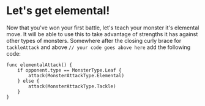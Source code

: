 Let's get elemental!
====================
Now that you've won your first battle, let's teach your monster it's elemental move. It will be able to use this to take advantage of strengths it has against other types of monsters. Somewhere after the closing curly brace for ```tackleAttack``` and above ```// your code goes above here``` add the following code:

	func elementalAttack() {
    	if opponent.type == MonsterType.Leaf {
    		attack(MonsterAttackType.Elemental)
    	} else {
      		attack(MonsterAttackType.Tackle)
    	}
	}